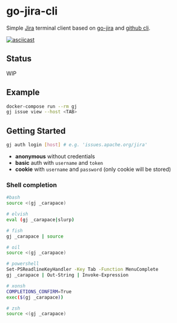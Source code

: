 # go-jira-cli

Simple [Jira](https://www.atlassian.com/software/jira) terminal client based on [go-jira](https://github.com/andygrunwald/go-jira) and [github cli](https://github.com/cli/cli).

[![asciicast](https://asciinema.org/a/414802.svg)](https://asciinema.org/a/414802)

## Status

WIP

## Example

```sh
docker-compose run --rm gj
gj issue view --host <TAB>
```

## Getting Started

```sh
gj auth login [host] # e.g. 'issues.apache.org/jira'
```
- **anonymous** without credentials
- **basic** auth with `username` and `token`
- **cookie** with `username` and `password` (only cookie will be stored)

### Shell completion

```sh
#bash
source <(gj _carapace)

# elvish
eval (gj _carapace|slurp)

# fish
gj _carapace | source

# oil
source <(gj _carapace)

# powershell
Set-PSReadlineKeyHandler -Key Tab -Function MenuComplete
gj _carapace | Out-String | Invoke-Expression

# xonsh
COMPLETIONS_CONFIRM=True
exec($(gj _carapace))

# zsh
source <(gj _carapace)
```
